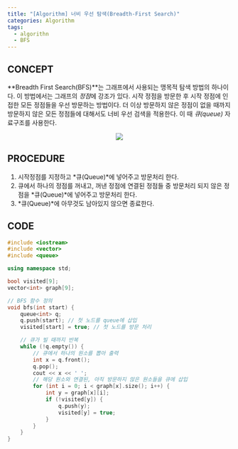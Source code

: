 ```yaml
---
title: "[Algorithm] 너비 우선 탐색(Breadth-First Search)"
categories: Algorithm
tags:
  - algorithn
  - BFS
---
```


## CONCEPT
**Breadth First Search(BFS)**는 그래프에서 사용되는 맹목적 탐색 방법의 하나이다. 이 방법에서는 그래프의 *정점*에 강조가 있다. 시작 정점을 방문한 후 시작 정점에 인접한 모든 정점들을 우선 방문하는 방법이다. 더 이상 방문하지 않은 정점이 없을 때까지 방문하지 않은 모든 정점들에 대해서도 너비 우선 검색을 적용한다. 이 때 *큐(queue)* 자료구조를 사용한다.

<div style="text-align : center;">
	<img src="https://upload.wikimedia.org/wikipedia/commons/thumb/5/5d/Breadth-First-Search-Algorithm.gif/330px-Breadth-First-Search-Algorithm.gif">
</div>   

## PROCEDURE
1. 시작정점를 지정하고 *큐(Queue)*에 넣어주고 방문처리 한다.
2. 큐에서 하나의 정점를 꺼내고, 꺼낸 정점에 연결된 정점들 중 방문처리 되지 않은 정점을 *큐(Queue)*에 넣어주고 방문처리 한다.
3. *큐(Queue)*에 아무것도 남아있지 않으면 종료한다.

## CODE
```cpp
#include <iostream>
#include <vector>
#include <queue>

using namespace std;

bool visited[9];
vector<int> graph[9];

// BFS 함수 정의
void bfs(int start) {
    queue<int> q;
    q.push(start); // 첫 노드를 queue에 삽입
    visited[start] = true; // 첫 노드를 방문 처리

    // 큐가 빌 때까지 반복
    while (!q.empty()) {
        // 큐에서 하나의 원소를 뽑아 출력
        int x = q.front();
        q.pop();
        cout << x << ' ';
        // 해당 원소와 연결된, 아직 방문하지 않은 원소들을 큐에 삽입
        for (int i = 0; i < graph[x].size(); i++) {
            int y = graph[x][i];
            if (!visited[y]) {
                q.push(y);
                visited[y] = true;
            }
        }
    }
}
```